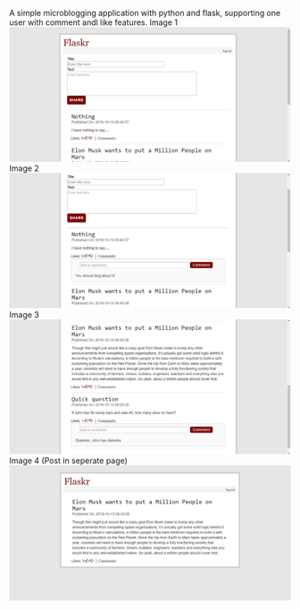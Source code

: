 
A simple microblogging application with python and flask, supporting one user with comment andl like features.
Image 1
![alt tag](https://raw.githubusercontent.com/Manzurkds/flaskr/master/flaskr1.jpg)
Image 2
![alt tag](https://raw.githubusercontent.com/Manzurkds/flaskr/master/flaskr2.jpg)
Image 3
![alt tag](https://raw.githubusercontent.com/Manzurkds/flaskr/master/flaskr3.jpg)
Image 4 (Post in seperate page)
![alt tag](https://raw.githubusercontent.com/Manzurkds/flaskr/master/flaskr4.jpg)
